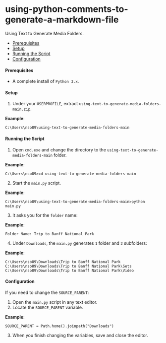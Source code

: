 # using-python-comments-to-generate-a-markdown-file
Using Text to Generate Media Folders.
    
* [Prerequisites](#prerequisites)
* [Setup](#setup)
* [Running the Script](#running-the-script)
* [Configuration](#configuration)

#### <a name="prerequisites"></a>Prerequisites
* A complete install of `Python 3.x`.

#### <a name="setup"></a>Setup
1. Under your `USERPROFILE`, extract `using-text-to-generate-media-folders-main.zip`.

**Example**:
```
C:\Users\nso89\using-text-to-generate-media-folders-main
```
#### <a name="running-the-script"></a>Running the Script
1. Open `cmd.exe` and change the directory to the `using-text-to-generate-media-folders-main` folder.

**Example**:
```
C:\Users\nso89>cd using-text-to-generate-media-folders-main
```
2. Start the `main.py` script.

**Example**:
```
C:\Users\nso89\using-text-to-generate-media-folders-main>python main.py
```

3. It asks you for the `folder` name:

**Example**:
```
Folder Name: Trip to Banff National Park
```
4. Under `Downloads`, the `main.py` generates `1` folder and `2` subfolders:

**Example**:
```
C:\Users\nso89\Downloads\Trip to Banff National Park
C:\Users\nso89\Downloads\Trip to Banff National Park\Sets
C:\Users\nso89\Downloads\Trip to Banff National Park\Video
```

#### <a name="configuration"></a>Configuration
If you need to change the `SOURCE_PARENT`:

1. Open the `main.py` script in any text editor.
2. Locate the `SOURCE_PARENT` variable.

**Example**:
```
SOURCE_PARENT = Path.home().joinpath("Downloads")
```
3. When you finish changing the variables, save and close the editor.
